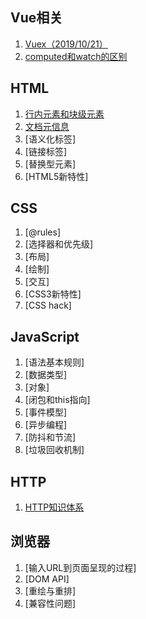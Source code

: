 ## Vue相关
1. [Vuex（2019/10/21）](https://github.com/MICKYCSS/summary/issues/3)
2. [computed和watch的区别](https://github.com/MICKYCSS/summary/issues/4)
## HTML
1. [行内元素和块级元素](https://github.com/MICKYCSS/summary/issues/1)
2. [文档元信息](https://github.com/MICKYCSS/summary/issues/2)
3. [语义化标签]
4. [链接标签]
5. [替换型元素]
6. [HTML5新特性]
## CSS
1. [@rules]
2. [选择器和优先级]
3. [布局]
4. [绘制]
5. [交互]
6. [CSS3新特性]
7. [CSS hack]
## JavaScript
1. [语法基本规则]
2. [数据类型]
3. [对象]
4. [闭包和this指向]
5. [事件模型]
6. [异步编程]
7. [防抖和节流]
8. [垃圾回收机制]
## HTTP
1. [HTTP知识体系](https://github.com/MICKYCSS/summary/issues/5)
## 浏览器
1. [输入URL到页面呈现的过程]
2. [DOM API]
3. [重绘与重排]
4. [兼容性问题]
